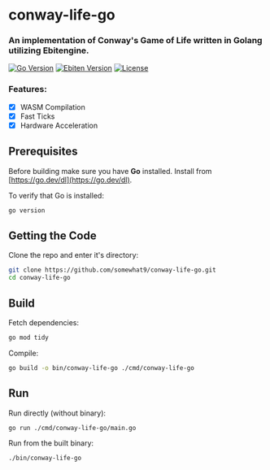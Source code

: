 # conway-life-go
### An implementation of Conway's Game of Life written in Golang utilizing Ebitengine.

[![Go Version](https://img.shields.io/badge/go-%3E%3D1.20-blue)](https://golang.org)
[![Ebiten Version](https://img.shields.io/badge/ebiten-%3E%3Dv2.8-green)](https://ebiten.org/)
[![License](https://img.shields.io/badge/license-MIT-lightgrey)](/LICENSE)


### Features:
- [x] WASM Compilation
- [x] Fast Ticks
- [x] Hardware Acceleration

## Prerequisites

Before building make sure you have **Go** installed. 
Install from [https://go.dev/dl](https://go.dev/dl).

To verify that Go is installed:
```bash
go version
```

## Getting the Code

Clone the repo and enter it's directory:
```bash
git clone https://github.com/somewhat9/conway-life-go.git
cd conway-life-go
```

## Build

Fetch dependencies:
```bash
go mod tidy
```

Compile:
```bash
go build -o bin/conway-life-go ./cmd/conway-life-go
```

## Run

Run directly (without binary):
```bash
go run ./cmd/conway-life-go/main.go
```

Run from the built binary:
```bash
./bin/conway-life-go
```